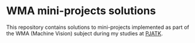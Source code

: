 # WMA mini-projects solutions

This repository contains solutions to mini-projects implemented as part of the WMA (Machine Vision) subject during my studies at [PJATK](https://pja.edu.pl/).
